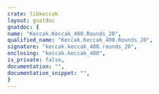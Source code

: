 ```yaml
---
crate: libkeccak
layout: gnatdoc
gnatdoc: {
name: "Keccak.Keccak_400.Rounds_20",
qualified_name: "Keccak.Keccak_400.Rounds_20",
signature: "keccak.keccak_400.rounds_20",
enclosing: "keccak.keccak_400",
is_private: false,
documentation: "",
documentation_snippet: "",
}
---
```

